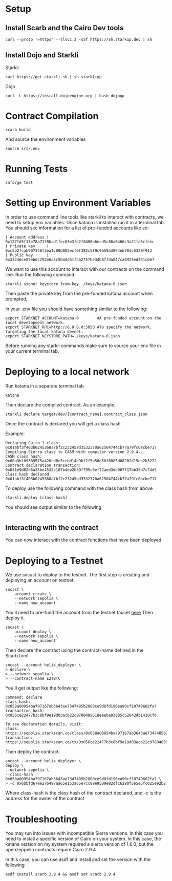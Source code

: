 # Setup

## Install Scarb and the Cairo Dev tools
```
curl --proto '=https' --tlsv1.2 -sSf https://sh.starkup.dev | sh
```

## Install Dojo and Starkli
Starkli
```
curl https://get.starkli.sh | sh starkliup
```
Dojo
```
curl -L https://install.dojoengine.org | bash dojoup
```

# Contract Compilation
```
scarb build
```
And source the environment variables
```
source src/.env
```
# Running Tests
```
snforge test
```

# Setting up Environment Variables
In order to use command line tools like starkli to interact with contracts, we need to setup env variables.
Once katana is installed run it in a terminal tab. You should see information for a list of pre-funded
accounts like so:
```
| Account address |  0x127fd5f1fe78a71f8bcd1fec63e3fe2f0486b6ecd5c86a0466c3a21fa5cfcec
| Private key     |  0xc5b2fcab997346f3ea1c00b002ecf6f382c5f9c9659a3894eb783c5320f912
| Public key      |  0x33246ce85ebdc292e6a5c5b4dd51fab2757be34b8ffda847ca6925edf31cb67
```

We want to use this account to interact with our contracts on the command line. Run the following command
```
starkli signer keystore from-key ./keys/katana-0.json
```
Then paste the private key from the pre-funded katana account when prompted.

In your .env file you should have something similar to the following:
```
export STARKNET_ACCOUNT=katana-0        #A pre-funded account on the local development network.
export STARKNET_RPC=http://0.0.0.0:5050 #To specify the network, targeting the local katana devnet.
export STARKNET_KEYSTORE_PATH=./keys/katana-0.json
```

Before running any starkli commands make sure to source your env file in your current terminal tab.

# Deploying to a local network
Run katana in a separate terminal tab
```
katana
```

Then declare the compiled contract. As an example, 
```
starkli declare target/dev/[contract_name].contract_class.json
```

Once the contract is declared you will get a class hash

Example:
```
Declaring Cairo 1 class: 0x01abf3f403b0245368a7bf2c23245ad3532370a62504744cb77a79fc0acbe717
Compiling Sierra class to CASM with compiler version 2.9.4...
CASM class hash: 0x00a3b109389575a420cd0c5ccbd14e9bf2f5b56d50f6085d08202d15ee2b3222
Contract declaration transaction: 0x031e9d82d6a35be4532c107b4ee2b59f795c8ef72aed3dd967f17bb35d7c74d5
Class hash declared:
0x01abf3f403b0245368a7bf2c23245ad3532370a62504744cb77a79fc0acbe717
```

To deploy use the following command with the class hash from above
```
starkli deploy [class-hash]
```

You should see output similar to the following
```

```
## Interacting with the contract
You can now interact with the contract functions that have been deployed.


# Deploying to a Testnet
We use sncast to deploy to the testnet. The first step is creating and deploying an account on testnet.
```
sncast \
    account create \
    --network sepolia \
    --name new_account
```
You'll need to pre-fund the account from the testnet faucet [here](https://starknet-faucet.vercel.app)
Then deploy it.
```
sncast \
    account deploy \
    --network sepolia \
    --name new_account
```

Then declare the contract using the contract-name defined in the Scarb.toml
```
sncast --account helix_deployer \
> declare \
> --network sepolia \
> --contract-name L2TBTC
```
You'll get output like the following:
```
command: declare
class_hash: 0x058a00954ba797167ab3643ae7347485b2808ce9d8fd196ea90cf10749602fa7
transaction_hash: 0x056ce22477b3c8bf9e19d03acb22c9780489518eeeba93885c52042db1410cfd

To see declaration details, visit:
class: https://sepolia.starkscan.co/class/0x058a00954ba797167ab3643ae7347485b2808ce9d8fd196ea90cf10749602fa7
transaction: https://sepolia.starkscan.co/tx/0x056ce22477b3c8bf9e19d03acb22c9780489518eeeba93885c52042db1410cfd
```

Then deploy the contract:
```
sncast --account helix_deployer \
deploy \
--network sepolia \
--class-hash 0x058a00954ba797167ab3643ae7347485b2808ce9d8fd196ea90cf10749602fa7 \
> -c 0x6bbfd67ee276497aa65e153a65e7cc89e9509e82dfc6280f565e5fc025e92b2
```

Where class-hash is the class hash of the contract declared, and -c is the address for the owner of the contract

# Troubleshooting
You may run into issues with incompatible Sierra versions. In this case you need to install a specific version
of Cairo on your system. In this case, the katana version on my system required a sierra version of 1.6.0, but
the openzeppelin contracts require Cairo 2.9.4

In this case, you can use asdf and install and set the version with the following
```
asdf install scarb 2.9.4 && asdf set scarb 2.9.4
```



